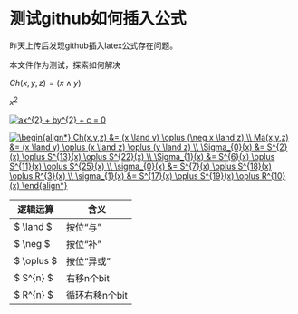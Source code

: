# 测试github如何插入公式
昨天上传后发现github插入latex公式存在问题。

本文件作为测试，探索如何解决

$Ch(x,y,z) = (x \land y)$

$x^2$

<a href="https://www.codecogs.com/eqnedit.php?latex=ax^{2}&space;&plus;&space;by^{2}&space;&plus;&space;c&space;=&space;0" target="_blank"><img src="https://latex.codecogs.com/gif.latex?ax^{2}&space;&plus;&space;by^{2}&space;&plus;&space;c&space;=&space;0" title="ax^{2} + by^{2} + c = 0" /></a>

<a href="https://www.codecogs.com/eqnedit.php?latex=\begin{align*}&space;Ch(x,y,z)&space;&=&space;(x&space;\land&space;y)&space;\oplus&space;(\neg&space;x&space;\land&space;z)&space;\\&space;Ma(x,y,z)&space;&=&space;(x&space;\land&space;y)&space;\oplus&space;(x&space;\land&space;z)&space;\oplus&space;(y&space;\land&space;z)&space;\\&space;\Sigma_{0}(x)&space;&=&space;S^{2}(x)&space;\oplus&space;S^{13}(x)&space;\oplus&space;S^{22}(x)&space;\\&space;\Sigma_{1}(x)&space;&=&space;S^{6}(x)&space;\oplus&space;S^{11}(x)&space;\oplus&space;S^{25}(x)&space;\\&space;\sigma_{0}(x)&space;&=&space;S^{7}(x)&space;\oplus&space;S^{18}(x)&space;\oplus&space;R^{3}(x)&space;\\&space;\sigma_{1}(x)&space;&=&space;S^{17}(x)&space;\oplus&space;S^{19}(x)&space;\oplus&space;R^{10}(x)&space;\end{align*}" target="_blank"><img src="https://latex.codecogs.com/gif.latex?\begin{align*}&space;Ch(x,y,z)&space;&=&space;(x&space;\land&space;y)&space;\oplus&space;(\neg&space;x&space;\land&space;z)&space;\\&space;Ma(x,y,z)&space;&=&space;(x&space;\land&space;y)&space;\oplus&space;(x&space;\land&space;z)&space;\oplus&space;(y&space;\land&space;z)&space;\\&space;\Sigma_{0}(x)&space;&=&space;S^{2}(x)&space;\oplus&space;S^{13}(x)&space;\oplus&space;S^{22}(x)&space;\\&space;\Sigma_{1}(x)&space;&=&space;S^{6}(x)&space;\oplus&space;S^{11}(x)&space;\oplus&space;S^{25}(x)&space;\\&space;\sigma_{0}(x)&space;&=&space;S^{7}(x)&space;\oplus&space;S^{18}(x)&space;\oplus&space;R^{3}(x)&space;\\&space;\sigma_{1}(x)&space;&=&space;S^{17}(x)&space;\oplus&space;S^{19}(x)&space;\oplus&space;R^{10}(x)&space;\end{align*}" title="\begin{align*} Ch(x,y,z) &= (x \land y) \oplus (\neg x \land z) \\ Ma(x,y,z) &= (x \land y) \oplus (x \land z) \oplus (y \land z) \\ \Sigma_{0}(x) &= S^{2}(x) \oplus S^{13}(x) \oplus S^{22}(x) \\ \Sigma_{1}(x) &= S^{6}(x) \oplus S^{11}(x) \oplus S^{25}(x) \\ \sigma_{0}(x) &= S^{7}(x) \oplus S^{18}(x) \oplus R^{3}(x) \\ \sigma_{1}(x) &= S^{17}(x) \oplus S^{19}(x) \oplus R^{10}(x) \end{align*}" /></a>

 逻辑运算   | 含义           |
 ---------- | -------------- |
 $ \land  $ | 按位“与”       |
 $ \neg  $  | 按位“补”       |
 $ \oplus $ | 按位“异或”     |
 $ S^{n} $  | 右移n个bit     |
 $ R^{n} $  | 循环右移n个bit |
